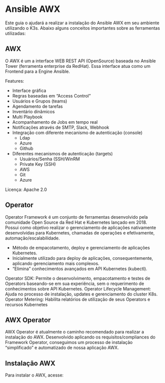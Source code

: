 # Ansible AWX

Este guia o ajudará a realizar a instalação do Ansible AWX em seu ambiente utilizando o K3s. Abaixo alguns conceitos importantes sobre as ferramentas utilizadas:

AWX
------------

O AWX é um a interface WEB REST API (OpenSource) baseada no Ansible Tower (ferramenta enterprise da RedHat). Essa interface atua como um Frontend para a Engine Ansible.

Features:

- Interface gráfica
- Regras baseadas em “Access Control”
- Usuários e Grupos (teams)
- Agendamento de tarefas
- Inventário dinâmicos
- Multi Playbook
- Acompanhamento de Jobs em tempo real
- Notificações através de SMTP, Slack, Webhook
- Integração com diferente mecanismo de autenticação (console)
  - Ldap
  - Azure
  - Github
- Diferentes mecanismos de autenticação (targets)
	- Usuários/Senha (SSH/WinRM
  - Private Key (SSH)
  - AWS
  - Git
  - Azure

Licença: Apache 2.0

Operator
------------

Operator Framework é um conjunto de ferramentas desenvolvido pela comunidade Open Source da Red Hat e Kubernetes lançado em 2018. Possui como objetivo realizar o gerenciamento de aplicações nativamente desenvolvidas para Kubernetes, chamadas de operações e efetivamente, automação/escalabilidade.

- Método de empacotamento, deploy e gerenciamento de aplicações Kubernetes.
- Inicialmente utilizado para deploy de aplicações, consequentemente, aplicando gerenciamento mais complexos.
- “Elimina” conhecimentos avançados em API Kubernetes (kubectl).

Operator SDK: Permite o desenvolvimento, empacotamento e testes de Operators baseando-se em sua experiência, sem o requerimento de conhecimentos sobre API Kubernetes.
Operator Lifecycle Management: Ajuda no processo de instalação, updates e gerenciamento do cluster K8s.
Operator Metering: Habilita relatórios de utilização de seus Operators e recursos Kubernetes

AWX Operator
------------

AWX Operator é atualmente o caminho recomendado para realizar a instalação do AWX.
Desenvolvido aplicando os requisitos/compliances do Framework Operator, conseguimos um processo de instalação “simplificado” e automatizado de nossa aplicação AWX.

Instalação AWX
------------

Para instalar o AWX, acesse: 
